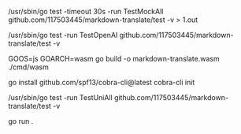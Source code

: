 /usr/sbin/go test -timeout 30s -run TestMockAll github.com/117503445/markdown-translate/test -v > 1.out

/usr/sbin/go test -run TestOpenAI github.com/117503445/markdown-translate/test -v

GOOS=js GOARCH=wasm go build -o markdown-translate.wasm ./cmd/wasm

go install github.com/spf13/cobra-cli@latest
cobra-cli init

/usr/sbin/go test -run TestUniAll github.com/117503445/markdown-translate/test -v

go run . 